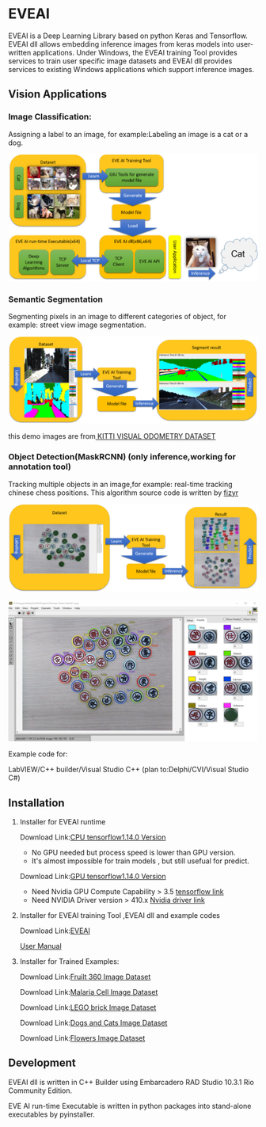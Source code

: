 # EVEAI
EVEAI is a Deep Learning Library based on python Keras and Tensorflow.
EVEAI dll allows embedding inference images from keras models into user-written applications. Under Windows, the EVEAI training Tool provides services to train user specific image datasets and EVEAI dll provides services to existing Windows applications which support inference images.

## Vision Applications

### Image Classification:
Assigning a label to an image, for example:Labeling an image is a cat or a dog.

![Settings Window](https://github.com/Hommoner/EVEAI/blob/master/images/EVEAI%20flow.png)


### Semantic Segmentation
Segmenting pixels in an image to different categories of object, for example: street view image segmentation.

![Settings Window](https://github.com/Hommoner/EVEAI/blob/master/images/EVEAI%20Semantic%20Segmentation.png)

this demo images are from[ KITTI VISUAL ODOMETRY DATASET](http://cvlibs.net/datasets/kitti/eval_semantics.php)

### Object Detection(MaskRCNN) (only inference,working for annotation tool)
Tracking multiple objects in an image,for example: real-time tracking chinese chess positions.
This algorithm source code is written by [fizyr](https://github.com/fizyr/keras-maskrcnn)

![Settings Window](https://github.com/Hommoner/EVEAI/blob/master/images/EVEAI%20Object%20Detection(MaskRCNN).png)

[![Chinese Chess](https://github.com/Hommoner/EVEAI/blob/master/images/EVEAI%20MaskRCNN%20Chinese%20Chess.png)](https://youtu.be/7JZAZnk6Gss)

Example code for:

LabVIEW/C++ builder/Visual Studio C++ (plan to:Delphi/CVI/Visual Studio C#)

## Installation
1. Installer for EVEAI runtime

    Download Link:[CPU tensorflow1.14.0 Version](https://sourceforge.net/projects/project-eveai/files/EVE%20Deep%20Learning%20Toolkit%20Installer%20CPU_1.14.0%2020200223.exe/download)
    
    *    No GPU needed but process speed is lower than GPU version.
    *    It's almost impossible for train models , but still usefual for predict.

    Download Link:[GPU tensorflow1.14.0 Version](https://sourceforge.net/projects/project-eveai/files/EVE%20Deep%20Learning%20Toolkit%20Installer%20GPU_1.14.0%2020200223.exe/download)

    *    Need Nvidia GPU Compute Capability > 3.5 [tensorflow link](https://www.tensorflow.org/install/gpu)
    *    Need NVIDIA Driver version > 410.x [Nvidia driver link](https://www.nvidia.com/Download/index.aspx?lang=en-us)
       
2. Installer for EVEAI training Tool ,EVEAI dll and example codes

    Download Link:[EVEAI](https://sourceforge.net/projects/project-eveai/files/EVE%20AI%2020200223.exe/download) 
    
    [User Manual](./EVE%20Training%20Tool%20User%20Manual.md)

3. Installer for Trained Examples:

    Download Link:[Fruilt 360 Image Dataset](https://sourceforge.net/projects/project-eveai/files/EVE%20Deep%20Learning%20Toolkit%20example%20for%20Fruit-360%20Installer.exe/download)
      
    Download Link:[Malaria Cell Image Dataset](https://sourceforge.net/projects/project-eveai/files/EVE%20Deep%20Learning%20Toolkit%20example%20for%20Malaria%20Cell%20Dataset%20Installer.exe/download)

    Download Link:[LEGO brick Image Dataset](https://sourceforge.net/projects/project-eveai/files/EVE%20Deep%20Learning%20Toolkit%20example%20for%20LEGO%20brick%20Dataset%20Installer.exe/download)

    Download Link:[Dogs and Cats Image Dataset](https://sourceforge.net/projects/project-eveai/files/EVE%20Deep%20Learning%20Toolkit%20example%20for%20Dogs%20and%20Cats%20Installer.exe/download)
      
    Download Link:[Flowers Image Dataset](https://sourceforge.net/projects/project-eveai/files/EVE%20Deep%20Learning%20Toolkit%20example%20for%20Flowers%20Installer.exe/download)

## Development
EVEAI dll is written in C++ Builder using Embarcadero RAD Studio 10.3.1 Rio Community Edition.

EVE AI run-time Executable is written in python packages into stand-alone executables by pyinstaller.
